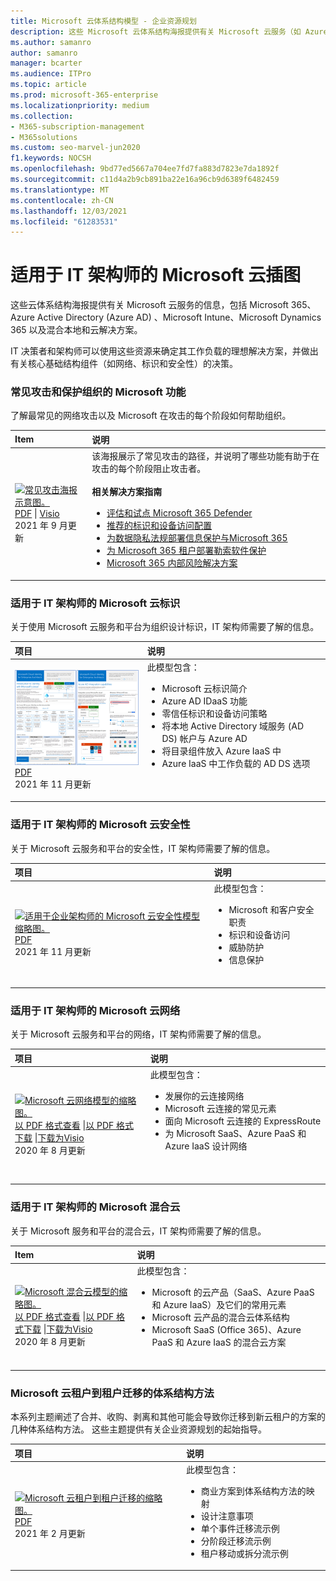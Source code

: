 ```yaml
---
title: Microsoft 云体系结构模型 - 企业资源规划
description: 这些 Microsoft 云体系结构海报提供有关 Microsoft 云服务（如 Azure 和 Office 365）的信息。
ms.author: samanro
author: samanro
manager: bcarter
ms.audience: ITPro
ms.topic: article
ms.prod: microsoft-365-enterprise
ms.localizationpriority: medium
ms.collection:
- M365-subscription-management
- M365solutions
ms.custom: seo-marvel-jun2020
f1.keywords: NOCSH
ms.openlocfilehash: 9bd77ed5667a704ee7fd7fa883d7823e7da1892f
ms.sourcegitcommit: c11d4a2b9cb891ba22e16a96cb9d6389f6482459
ms.translationtype: MT
ms.contentlocale: zh-CN
ms.lasthandoff: 12/03/2021
ms.locfileid: "61283531"
---
```

# <a name="microsoft-cloud-for-it-architects-illustrations"></a>适用于 IT 架构师的 Microsoft 云插图

这些云体系结构海报提供有关 Microsoft 云服务的信息，包括 Microsoft 365、Azure Active Directory (Azure AD) 、Microsoft Intune、Microsoft Dynamics 365 以及混合本地和云解决方案。 

IT 决策者和架构师可以使用这些资源来确定其工作负载的理想解决方案，并做出有关核心基础结构组件（如网络、标识和安全性）的决策。

<a name="attacks"></a>
### <a name="common-attacks-and-microsoft-capabilities-that-protect-your-organization"></a>常见攻击和保护组织的 Microsoft 功能

了解最常见的网络攻击以及 Microsoft 在攻击的每个阶段如何帮助组织。 

| Item | 说明 |
|:-----|:-----|
|[![常见攻击海报示意图。 ](../media/solutions-architecture-center/common-attacks-model-thumb.png) ](https://download.microsoft.com/download/F/A/C/FACFC1E9-FA35-4DF1-943C-8D4237B4275B/MSFT_Cloud_architecture_security_commonattacks.pdf) <br/> [PDF](https://download.microsoft.com/download/F/A/C/FACFC1E9-FA35-4DF1-943C-8D4237B4275B/MSFT_Cloud_architecture_security_commonattacks.pdf) \| [Visio](https://download.microsoft.com/download/F/A/C/FACFC1E9-FA35-4DF1-943C-8D4237B4275B/MSFT_Cloud_architecture_security_commonattacks.vsdx) <br/> 2021 年 9 月更新 | 该海报展示了常见攻击的路径，并说明了哪些功能有助于在攻击的每个阶段阻止攻击者。 <br/><br/>**相关解决方案指南** <br/> <ul><li>[评估和试点 Microsoft 365 Defender](../security/defender/eval-overview.md)</li><li>[推荐的标识和设备访问配置](../security/office-365-security/microsoft-365-policies-configurations.md)</li><li>[为数据隐私法规部署信息保护与Microsoft 365](information-protection-deploy.md)</li><li>[为 Microsoft 365 租户部署勒索软件保护](ransomware-protection-microsoft-365.md)</li><li>[Microsoft 365 内部风险解决方案](../compliance/insider-risk-solution-overview.md)</li></ul>

<a name="identity"></a>
### <a name="microsoft-cloud-identity-for-it-architects"></a>适用于 IT 架构师的 Microsoft 云标识

关于使用 Microsoft 云服务和平台为组织设计标识，IT 架构师需要了解的信息。
  
| 项目 | 说明 |
|:-----|:-----|
|[![Microsoft 云标识模型的缩略图。](../media/solutions-architecture-center/msft-cloud-identity-model-thumb.png)](https://download.microsoft.com/download/3/6/a/36a7c1ba-fe48-414f-92c9-9c9ddba323cd/5594928a.pdf ) <br/> [PDF](https://download.microsoft.com/download/3/6/a/36a7c1ba-fe48-414f-92c9-9c9ddba323cd/5594928a.pdf )  <br/> 2021 年 11 月更新 | 此模型包含：  <ul> <li> Microsoft 云标识简介 </li><li> Azure AD IDaaS 功能 </li><li>零信任标识和设备访问策略</li><li> 将本地 Active Directory 域服务 (AD DS) 帐户与 Azure AD </li><li> 将目录组件放入 Azure IaaS 中 </li><li> Azure IaaS 中工作负载的 AD DS 选项 </li></ul><br/>  <br/>|

<a name="security"></a>
### <a name="microsoft-cloud-security-for-it-architects"></a>适用于 IT 架构师的 Microsoft 云安全性

关于 Microsoft 云服务和平台的安全性，IT 架构师需要了解的信息。
  
| 项目 | 说明 |
|:-----|:-----|
|[![适用于企业架构师的 Microsoft 云安全性模型缩略图。](../media/solutions-architecture-center/msft-cloud-security-model-thumb.png)](https://download.microsoft.com/download/6/D/F/6DFD7614-BBCF-4572-A871-E446B8CF5D79/MSFT_cloud_architecture_security.pdf) <br/> [PDF](https://download.microsoft.com/download/6/D/F/6DFD7614-BBCF-4572-A871-E446B8CF5D79/MSFT_cloud_architecture_security.pdf) <br/> 2021 年 11 月更新 | 此模型包含： <ul><li>Microsoft 和客户安全职责</li><li>标识和设备访问</li><li>威胁防护</li><li>信息保护 </ul><br/>|
   
<a name="networking"></a>
### <a name="microsoft-cloud-networking-for-it-architects"></a>适用于 IT 架构师的 Microsoft 云网络

关于 Microsoft 云服务和平台的网络，IT 架构师需要了解的信息。
  
| 项目 | 说明 |
|:-----|:-----|
|[![Microsoft 云网络模型的缩略图。](../media/solutions-architecture-center/msft-cloud-networking-model-thumb.png)](../downloads/MSFT_cloud_architecture_networking.pdf) <br/>  [以 PDF 格式查看](../downloads/MSFT_cloud_architecture_networking.pdf) \|[以 PDF 格式下载](https://github.com/MicrosoftDocs/microsoft-365-docs/raw/public/microsoft-365/downloads/MSFT_cloud_architecture_networking.pdf) \|[下载为Visio](https://github.com/MicrosoftDocs/microsoft-365-docs/raw/public/microsoft-365/downloads/MSFT_cloud_architecture_networking.vsdx)   <br/>2020 年 8 月更新 | 此模型包含： <ul><li> 发展你的云连接网络 </li><li> Microsoft 云连接的常见元素 </li><li> 面向 Microsoft 云连接的 ExpressRoute </li><li> 为 Microsoft SaaS、Azure PaaS 和 Azure IaaS 设计网络 </li></ul><br/>  <br/>|

<a name="hybrid"></a>
### <a name="microsoft-hybrid-cloud-for-it-architects"></a>适用于 IT 架构师的 Microsoft 混合云

关于 Microsoft 服务和平台的混合云，IT 架构师需要了解的信息。
  
| Item | 说明 |
|:-----|:-----|
|[![Microsoft 混合云模型的缩略图。](../media/solutions-architecture-center/msft-hybrid-cloud-model-thumb.png)](../downloads/MSFT_cloud_architecture_hybrid.pdf) <br/> [以 PDF 格式查看](../downloads/MSFT_cloud_architecture_hybrid.pdf) \|[以 PDF 格式下载](https://github.com/MicrosoftDocs/microsoft-365-docs/raw/public/microsoft-365/downloads/MSFT_cloud_architecture_hybrid.pdf) \|[下载为Visio](https://github.com/MicrosoftDocs/microsoft-365-docs/raw/public/microsoft-365/downloads/MSFT_cloud_architecture_hybrid.vsdx)     <br>2020 年 8 月更新 | 此模型包含： <ul><li> Microsoft 的云产品（SaaS、Azure PaaS 和 Azure IaaS）及它们的常用元素 </li><li> Microsoft 云产品的混合云体系结构 </li><li> Microsoft SaaS (Office 365)、Azure PaaS 和 Azure IaaS 的混合云方案 </li></ul><br/>|

### <a name="architecture-approaches-for-microsoft-cloud-tenant-to-tenant-migrations"></a>Microsoft 云租户到租户迁移的体系结构方法 
本系列主题阐述了合并、收购、剥离和其他可能会导致你迁移到新云租户的方案的几种体系结构方法。 这些主题提供有关企业资源规划的起始指导。 

| 项目 | 说明 |
|:-----|:-----|
|[![Microsoft 云租户到租户迁移的缩略图。](../media/solutions-architecture-center/msft-tenant-to-tenant-migration-thumb.png)](https://download.microsoft.com/download/b/a/1/ba19dfe7-96e2-4983-8783-4dcff9cebe7b/microsoft-365-tenant-to-tenant-migration.pdf) <br/> [PDF](https://download.microsoft.com/download/b/a/1/ba19dfe7-96e2-4983-8783-4dcff9cebe7b/microsoft-365-tenant-to-tenant-migration.pdf) <br/> 2021 年 2 月更新    |此模型包含： <ul><li>商业方案到体系结构方法的映射</li><li>设计注意事项</li><li>单个事件迁移流示例</li><li>分阶段迁移流示例</li><li>租户移动或拆分流示例</li></ul>|



